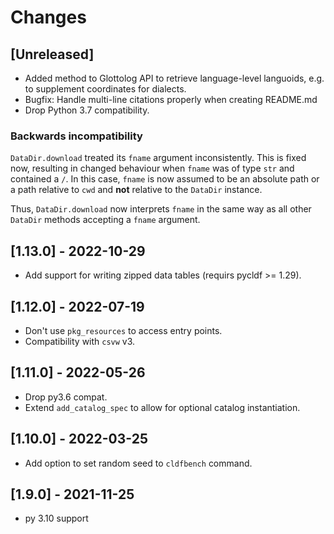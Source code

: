 # Changes

## [Unreleased]

- Added method to Glottolog API to retrieve language-level languoids, e.g.
  to supplement coordinates for dialects.
- Bugfix: Handle multi-line citations properly when creating README.md
- Drop Python 3.7 compatibility.

### Backwards incompatibility

`DataDir.download` treated its `fname` argument inconsistently. This is
fixed now, resulting in changed behaviour when `fname` was of type `str` and
contained a `/`. In this case, `fname` is now assumed to be an absolute
path or a path relative to `cwd` and **not** relative to the `DataDir` instance.

Thus, `DataDir.download` now interprets `fname` in the same way as all other
`DataDir` methods accepting a `fname` argument.


## [1.13.0] - 2022-10-29

- Add support for writing zipped data tables (requirs pycldf >= 1.29).


## [1.12.0] - 2022-07-19

- Don't use `pkg_resources` to access entry points.
- Compatibility with `csvw` v3.


## [1.11.0] - 2022-05-26

- Drop py3.6 compat.
- Extend `add_catalog_spec` to allow for optional catalog instantiation.


## [1.10.0] - 2022-03-25

- Add option to set random seed to `cldfbench` command.


## [1.9.0] - 2021-11-25

- py 3.10 support

